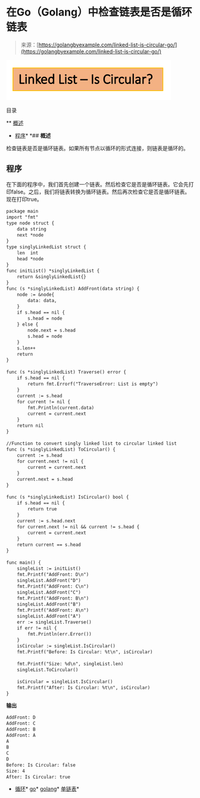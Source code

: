 <!--yml

类别：未分类

日期：2024-10-13 06:36:23

-->

# 在Go（Golang）中检查链表是否是循环链表

> 来源：[https://golangbyexample.com/linked-list-is-circular-go/](https://golangbyexample.com/linked-list-is-circular-go/)

![链表 - 是否是循环链表图像](img/fd1244a69df50e7bcb299f396b6f796a.png)

目录

**   [概述](#Overview "Overview")

+   [程序](#Program "Program")*  *## **概述**

检查链表是否是循环链表。如果所有节点以循环的形式连接，则链表是循环的。

## **程序**

在下面的程序中，我们首先创建一个链表。然后检查它是否是循环链表。它会先打印false。之后，我们将链表转换为循环链表。然后再次检查它是否是循环链表。现在打印true。

```
package main
import "fmt"
type node struct {
    data string
    next *node
}
type singlyLinkedList struct {
    len  int
    head *node
}
func initList() *singlyLinkedList {
    return &singlyLinkedList{}
}
func (s *singlyLinkedList) AddFront(data string) {
    node := &node{
        data: data,
    }
    if s.head == nil {
        s.head = node
    } else {
        node.next = s.head
        s.head = node
    }
    s.len++
    return
}

func (s *singlyLinkedList) Traverse() error {
    if s.head == nil {
        return fmt.Errorf("TraverseError: List is empty")
    }
    current := s.head
    for current != nil {
        fmt.Println(current.data)
        current = current.next
    }
    return nil
}

//Function to convert singly linked list to circular linked list
func (s *singlyLinkedList) ToCircular() {
    current := s.head
    for current.next != nil {
        current = current.next
    }
    current.next = s.head
}

func (s *singlyLinkedList) IsCircular() bool {
    if s.head == nil {
        return true
    }
    current := s.head.next
    for current.next != nil && current != s.head {
        current = current.next
    }
    return current == s.head
}

func main() {
    singleList := initList()
    fmt.Printf("AddFront: D\n")
    singleList.AddFront("D")
    fmt.Printf("AddFront: C\n")
    singleList.AddFront("C")
    fmt.Printf("AddFront: B\n")
    singleList.AddFront("B")
    fmt.Printf("AddFront: A\n")
    singleList.AddFront("A")
    err := singleList.Traverse()
    if err != nil {
        fmt.Println(err.Error())
    }
    isCircular := singleList.IsCircular()
    fmt.Printf("Before: Is Circular: %t\n", isCircular)

    fmt.Printf("Size: %d\n", singleList.len)
    singleList.ToCircular()

    isCircular = singleList.IsCircular()
    fmt.Printf("After: Is Circular: %t\n", isCircular)
}
```

**输出**

```
AddFront: D
AddFront: C
AddFront: B
AddFront: A
A
B
C
D
Before: Is Circular: false
Size: 4
After: Is Circular: true
```

+   [循环](https://golangbyexample.com/tag/circular/)*   [go](https://golangbyexample.com/tag/go/)*   [golang](https://golangbyexample.com/tag/golang/)*   [单链表](https://golangbyexample.com/tag/single/)*
